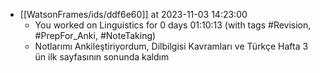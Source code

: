 
- [[WatsonFrames/ids/ddf6e60]] at 2023-11-03 14:23:00
  - You worked on Linguistics for 0 days 01:10:13 (with tags #Revision, #PrepFor_Anki, #NoteTaking) 
  - Notlarımı Ankileştiriyordum, Dilbilgisi Kavramları ve Türkçe Hafta 3 ün ilk sayfasının sonunda kaldım
